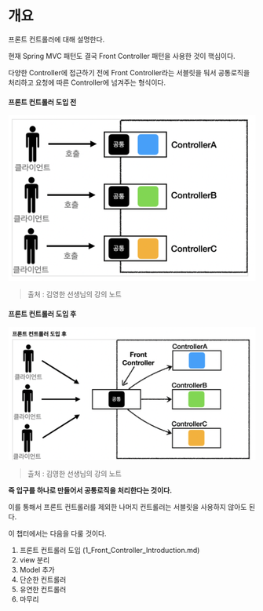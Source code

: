 # 개요

프론트 컨트롤러에 대해 설명한다. 

현재 Spring MVC 패턴도 결국 Front Controller 패턴을 사용한 것이 핵심이다.

다양한 Controller에 접근하기 전에 Front Controller라는 서블릿을 둬서 공통로직을 처리하고 요청에 따른 Controller에 넘겨주는 형식이다.

#### 프론트 컨트롤러 도입 전

![](img/Frontcontoller_before.png)  
> 출처 : 김영한 선생님의 강의 노트

#### 프론트 컨트롤러 도입 후

![](img/Frontcontroller_after.png)  
> 출처 : 김영한 선생님의 강의 노트

**즉 입구를 하나로 만들어서 공통로직을 처리한다는 것이다.**

이를 통해서 프론트 컨트롤러를 제외한 나머지 컨트롤러는 서블릿을 사용하지 않아도 된다.

이 챕터에서는 다음을 다룰 것이다.

1. 프론트 컨트롤러 도입 (1_Front_Controller_Introduction.md)
2. view 분리
3. Model 추가
4. 단순한 컨트롤러
5. 유연한 컨트롤러
6. 마무리
